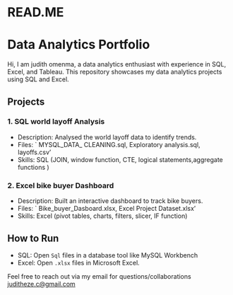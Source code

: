# READ.ME
# Data Analytics Portfolio
Hi, I am judith omenma,  a data analytics enthusiast with experience in SQL, Excel, and Tableau. This repository showcases my data analytics projects using SQL and Excel.

## Projects
### 1. SQL world layoff Analysis
- Description: Analysed the world layoff data to identify trends.
- Files: ` MYSQL_DATA_ CLEANING.sql, Exploratory analysis.sql, layoffs.csv’
- Skills: SQL (JOIN, window function, CTE, logical statements,aggregate functions )

### 2. Excel bike buyer Dashboard
- Description: Built an interactive dashboard to track bike buyers.
- Files: ` Bike_buyer_Dasboard.xlsx, Excel Project Dataset.xlsx’
- Skills: Excel (pivot tables, charts, filters, slicer, IF function)

## How to Run
- SQL: Open `Sql` files in a database tool like MySQL Workbench 
- Excel: Open `.xlsx` files in Microsoft Excel.

Feel free to reach out via my email for questions/collaborations
juditheze.c@gmail.com
